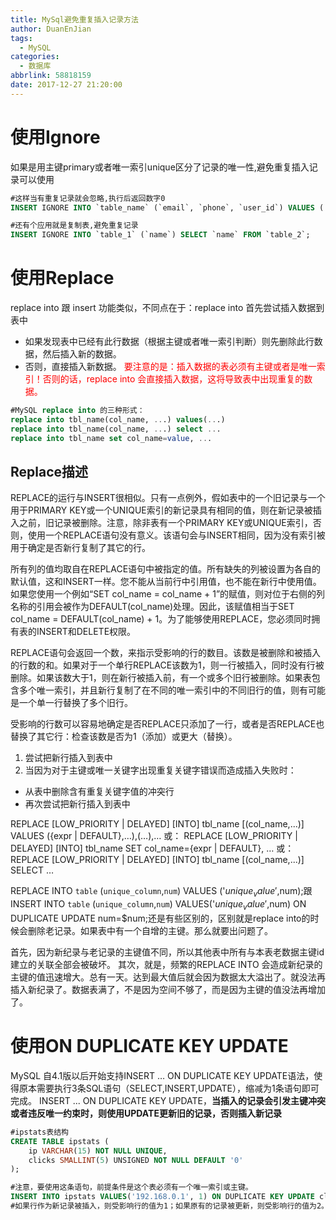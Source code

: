 ```yaml
---
title: MySql避免重复插入记录方法
author: DuanEnJian
tags:
  - MySQL
categories:
  - 数据库
abbrlink: 58818159
date: 2017-12-27 21:20:00
---
```

# 使用Ignore
如果是用主键primary或者唯一索引unique区分了记录的唯一性,避免重复插入记录可以使用
```sql
#这样当有重复记录就会忽略,执行后返回数字0
INSERT IGNORE INTO `table_name` (`email`, `phone`, `user_id`) VALUES ('test9@163.com', '99999', '9999');

#还有个应用就是复制表,避免重复记录
INSERT IGNORE INTO `table_1` (`name`) SELECT `name` FROM `table_2`;
```
<!-- more -->
# 使用Replace
replace into 跟 insert 功能类似，不同点在于：replace into 首先尝试插入数据到表中
- 如果发现表中已经有此行数据（根据主键或者唯一索引判断）则先删除此行数据，然后插入新的数据。 
- 否则，直接插入新数据。
<font color="red">要注意的是：插入数据的表必须有主键或者是唯一索引！否则的话，replace into 会直接插入数据，这将导致表中出现重复的数据。</font>
```sql
#MySQL replace into 的三种形式：
replace into tbl_name(col_name, ...) values(...)
replace into tbl_name(col_name, ...) select ...
replace into tbl_name set col_name=value, ...
```
## Replace描述
REPLACE的运行与INSERT很相似。只有一点例外，假如表中的一个旧记录与一个用于PRIMARY KEY或一个UNIQUE索引的新记录具有相同的值，则在新记录被插入之前，旧记录被删除。注意，除非表有一个PRIMARY KEY或UNIQUE索引，否则，使用一个REPLACE语句没有意义。该语句会与INSERT相同，因为没有索引被用于确定是否新行复制了其它的行。

所有列的值均取自在REPLACE语句中被指定的值。所有缺失的列被设置为各自的默认值，这和INSERT一样。您不能从当前行中引用值，也不能在新行中使用值。如果您使用一个例如“SET col_name = col_name + 1”的赋值，则对位于右侧的列名称的引用会被作为DEFAULT(col_name)处理。因此，该赋值相当于SET col_name = DEFAULT(col_name) + 1。为了能够使用REPLACE，您必须同时拥有表的INSERT和DELETE权限。

REPLACE语句会返回一个数，来指示受影响的行的数目。该数是被删除和被插入的行数的和。如果对于一个单行REPLACE该数为1，则一行被插入，同时没有行被删除。如果该数大于1，则在新行被插入前，有一个或多个旧行被删除。如果表包含多个唯一索引，并且新行复制了在不同的唯一索引中的不同旧行的值，则有可能是一个单一行替换了多个旧行。

受影响的行数可以容易地确定是否REPLACE只添加了一行，或者是否REPLACE也替换了其它行：检查该数是否为1（添加）或更大（替换）。
1. 尝试把新行插入到表中
2. 当因为对于主键或唯一关键字出现重复关键字错误而造成插入失败时：
 - 从表中删除含有重复关键字值的冲突行
 - 再次尝试把新行插入到表中

REPLACE [LOW_PRIORITY | DELAYED]
[INTO] tbl_name [(col_name,...)]
VALUES ({expr | DEFAULT},…),(…),…
或：
REPLACE [LOW_PRIORITY | DELAYED]
[INTO] tbl_name
SET col_name={expr | DEFAULT}, …
或：
REPLACE [LOW_PRIORITY | DELAYED]
[INTO] tbl_name [(col_name,...)]
SELECT …

REPLACE INTO `table` (`unique_column`,`num`) VALUES ('$unique_value',$num);跟INSERT INTO `table` (`unique_column`,`num`) VALUES('$unique_value',$num) ON DUPLICATE UPDATE num=$num;还是有些区别的，区别就是replace into的时候会删除老记录。如果表中有一个自增的主键。那么就要出问题了。

首先，因为新纪录与老记录的主键值不同，所以其他表中所有与本表老数据主键id建立的关联全部会被破坏。
其次，就是，频繁的REPLACE INTO 会造成新纪录的主键的值迅速增大。总有一天。达到最大值后就会因为数据太大溢出了。就没法再插入新纪录了。数据表满了，不是因为空间不够了，而是因为主键的值没法再增加了。
# 使用ON DUPLICATE KEY UPDATE
MySQL 自4.1版以后开始支持INSERT … ON DUPLICATE KEY UPDATE语法，使得原本需要执行3条SQL语句（SELECT,INSERT,UPDATE），缩减为1条语句即可完成。
INSERT ... ON DUPLICATE KEY UPDATE，**当插入的记录会引发主键冲突或者违反唯一约束时，则使用UPDATE更新旧的记录，否则插入新记录**
```sql
#ipstats表结构
CREATE TABLE ipstats (
    ip VARCHAR(15) NOT NULL UNIQUE,
    clicks SMALLINT(5) UNSIGNED NOT NULL DEFAULT '0'
);

#注意，要使用这条语句，前提条件是这个表必须有一个唯一索引或主键。
INSERT INTO ipstats VALUES('192.168.0.1', 1) ON DUPLICATE KEY UPDATE clicks=clicks+1;
#如果行作为新记录被插入，则受影响行的值为1；如果原有的记录被更新，则受影响行的值为2。
```